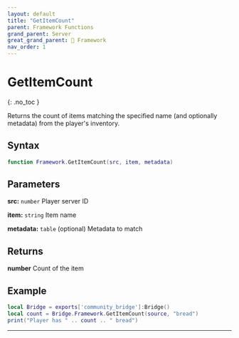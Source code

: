 ```yaml
---
layout: default
title: "GetItemCount"
parent: Framework Functions
grand_parent: Server
great_grand_parent: 🧩 Framework
nav_order: 1
---
```


# GetItemCount
{: .no_toc }

Returns the count of items matching the specified name (and optionally metadata) from the player's inventory.

## Syntax

```lua
function Framework.GetItemCount(src, item, metadata)
```

## Parameters

**src:** `number`
Player server ID

**item:** `string`
Item name

**metadata:** `table` (optional)
Metadata to match

## Returns

**number**
Count of the item

## Example

```lua
local Bridge = exports['community_bridge']:Bridge()
local count = Bridge.Framework.GetItemCount(source, "bread")
print("Player has " .. count .. " bread")
```

---